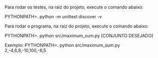Para rodar os testes, na raiz do projeto, execute o comando abaixo:

PYTHONPATH=.  python -m unittest discover -v

Para rodar o programa, na raiz do projeto, execute o comando abaixo:

PYTHONPATH=. python src/maximum_sum.py [CONJUNTO DESEJADO]

Exemplo: PYTHONPATH=. python src/maximum_sum.py 2,-4,6,8,-10,100,-6,5